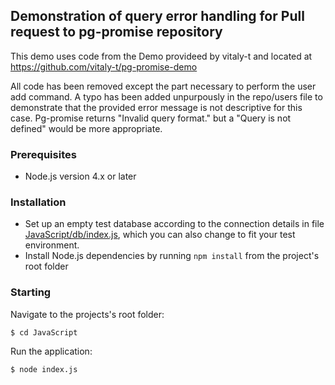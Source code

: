 ## Demonstration of query error handling for Pull request to pg-promise repository

This demo uses code from the Demo provideed by vitaly-t and located at https://github.com/vitaly-t/pg-promise-demo

All code has been removed except the part necessary to perform the user add command. A typo has been added unpurpously in the repo/users file to demonstrate that the provided error message is not descriptive for this case. Pg-promise returns "Invalid query format." but a "Query is not defined" would be more appropriate.

### Prerequisites

* Node.js version 4.x or later

### Installation

* Set up an empty test database according to the connection details in file [JavaScript/db/index.js](https://github.com/vitaly-t/pg-promise-demo/blob/master/JavaScript/db/index.js),
  which you can also change to fit your test environment.
* Install Node.js dependencies by running `npm install` from the project's root folder

### Starting

Navigate to the projects's root folder:
```
$ cd JavaScript
```

Run the application:
```
$ node index.js
```
